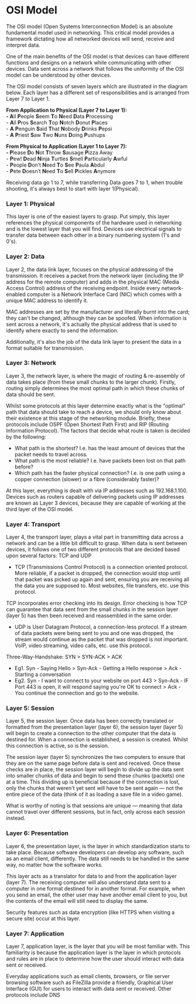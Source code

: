# OSI Model

The OSI model (Open Systems Interconnection Model) is an absolute fundamental model used in networking. This critical model provides a framework dictating how all networked devices will send, receive and interpret data.

One of the main benefits of the OSI model is that devices can have different functions and designs on a network while communicating with other devices. Data sent across a network that follows the uniformity of the OSI model can be understood by other devices.

The OSI model consists of seven layers which are illustrated in the diagram below. Each layer has a different set of responsibilities and is arranged from Layer 7 to Layer 1.

**From Application to Physical (Layer 7 to Layer 1):** \
**- A**ll **P**eople **S**eem **T**o **N**eed **D**ata **P**rocessing\
\- **A**ll **P**ros **S**earch **T**op **N**otch **D**onut **P**laces\
\- **A** **P**enguin **S**aid **T**hat **N**obody **D**rinks **P**epsi\
\- **A** **P**riest **S**aw **T**wo **N**uns **D**oing **P**ushups

**From Physical to Application (Layer 1 to Layer 7):**\
**- P**lease **D**o **N**ot **T**hrow **S**ausage **P**izza Away\
\- **P**ew! **D**ead **N**inja **T**urtles **S**mell **P**articularly **A**wful\
\- **P**eople **D**on’t **N**eed **T**o **S**ee **P**aula **A**bdul\
\- **P**ete **D**oesn’t **N**eed **T**o **S**ell **P**ickles **A**nymore

Receiving data go 1 to 7, while transferring Data goes 7 to 1, when trouble shooting, it's always best to start with layer 1(Physical).

### Layer 1: Physical

This layer is one of the easiest layers to grasp. Put simply, this layer references the physical components of the hardware used in networking and is the lowest layer that you will find. Devices use electrical signals to transfer data between each other in a binary numbering system (1's and 0's).

### Layer 2: Data

Layer 2, the data link layer, focuses on the physical addressing of the transmission. It receives a packet from the network layer (including the IP address for the remote computer) and adds in the physical MAC (Media Access Control) address of the receiving endpoint. Inside every network-enabled computer is a Network Interface Card (NIC) which comes with a unique MAC address to identify it.

MAC addresses are set by the manufacturer and literally burnt into the card; they can't be changed, although they can be spoofed. When information is sent across a network, it's actually the physical address that is used to identify where exactly to send the information.

Additionally, it's also the job of the data link layer to present the data in a format suitable for transmission.

### Layer 3: Network

Layer 3, the network layer, is where the magic of routing & re-assembly of data takes place (from these small chunks to the larger chunk). Firstly, routing simply determines the most optimal path in which these chunks of data should be sent.

Whilst some protocols at this layer determine exactly what is the "optimal" path that data should take to reach a device, we should only know about their existence at this stage of the networking module. Briefly, these protocols include OSPF (Open Shortest Path First) and RIP (Routing Information Protocol). The factors that decide what route is taken is decided by the following:

* What path is the shortest? I.e. has the least amount of devices that the packet needs to travel across.
* What path is the most reliable? I.e. have packets been lost on that path before?
* Which path has the faster physical connection? I.e. is one path using a copper connection (slower) or a fibre (considerably faster)?

At this layer, everything is dealt with via IP addresses such as 192.168.1.100. Devices such as routers capable of delivering packets using IP addresses are known as Layer 3 devices, because they are capable of working at the third layer of the OSI model.

### Layer 4: Transport

Layer 4, the transport layer,  plays a vital part in transmitting data across a network and can be a little bit difficult to grasp. When data is sent between devices, it follows one of two different protocols that are decided based upon several factors: TCP and UDP

* TCP (Transmissions Control Protocol) is a connection oriented protocol. More reliable, if a packet is dropped, the connection would stop until that packet was picked up again and sent, ensuring you are receiving all the data you are supposed to. Most websites, file transfers, etc. use this protocol.

TCP incorporates error checking into its design. Error checking is how TCP can guarantee that data sent from the small chunks in the session layer (layer 5) has then been received and reassembled in the same order.

* UDP is User Datagram Protocol, a connection-less protocol. If a stream of data packets were being sent to you and one was dropped, the stream would continue as the packet that was dropped is not important. VoIP, video streaming, video calls, etc. use this protocol.

Three-Way-Handshake: SYN > SYN-ACK > ACK

* Eg1. Syn - Saying Hello > Syn-Ack - Getting a Hello response > Ack - Starting a conversation
* Eg2. Syn - I want to connect to your website on port 443 > Syn-Ack - IF Port 443 is open, it will respond saying you're OK to connect > Ack - You continue the connection and go to the website.

### Layer 5: Session

Layer 5, the session layer. Once data has been correctly translated or formatted from the presentation layer (layer 6), the session layer (layer 5) will begin to create a connection to the other computer that the data is destined for. When a connection is established, a session is created. Whilst this connection is active, so is the session.

The session layer (layer 5) synchronizes the two computers to ensure that they are on the same page before data is sent and received. Once these checks are in place, the session layer will begin to divide up the data sent into smaller chunks of data and begin to send these chunks (packets) one at a time. This dividing up is beneficial because if the connection is lost, only the chunks that weren't yet sent will have to be sent again — not the entire piece of the data (think of it as loading a save file in a video game).

What is worthy of noting is that sessions are unique — meaning that data cannot travel over different sessions, but in fact, only across each session instead.

### Layer 6: Presentation

Layer 6, the presentation layer, is the layer in which standardization starts to take place. Because software developers can develop any software, such as an email client, differently. The data still needs to be handled in the same way, no matter how the software works.

This layer acts as a translator for data to and from the application layer (layer 7). The receiving computer will also understand data sent to a computer in one format destined for in another format. For example, when you send an email, the other user may have another email client to you, but the contents of the email will still need to display the same.

Security features such as data encryption (like HTTPS when visiting a secure site) occur at this layer.

### Layer 7: Application

Layer 7, application layer, is the layer that you will be most familiar with. This familiarity is because the application layer is the layer in which protocols and rules are in place to determine how the user should interact with data sent or received.

Everyday applications such as email clients, browsers, or file server browsing software such as FileZilla provide a friendly, Graphical User Interface (GUI) for users to interact with data sent or received. Other protocols include DNS&#x20;
